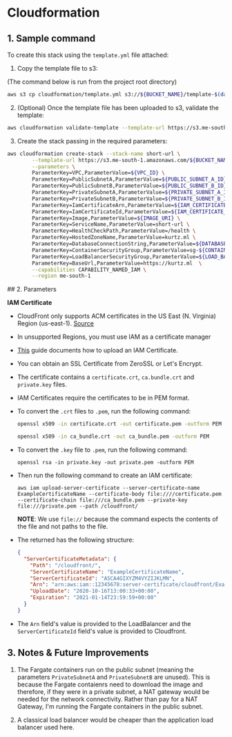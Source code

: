 # Cloudformation

## 1. Sample command

To create this stack using the `template.yml` file attached:

1. Copy the template file to s3:

(The command below is run from the project root directory)

```sh
aws s3 cp cloudformation/template.yml s3://${BUCKET_NAME}/template-$(date +%F).yml
```

2. (Optional) Once the template file has been uploaded to s3, validate the template:

```sh
aws cloudformation validate-template --template-url https://s3.me-south-1.amazonaws.com/${BUCKET_NAME}/template-2020-10-18.yml
```

3. Create the stack passing in the required parameters:

```sh
aws cloudformation create-stack --stack-name short-url \
        --template-url https://s3.me-south-1.amazonaws.com/${BUCKET_NAME}/template-2020-10-18.yml \
        --parameters \
        ParameterKey=VPC,ParameterValue=${VPC_ID} \
        ParameterKey=PublicSubnetA,ParameterValue=${PUBLIC_SUBNET_A_ID} \
        ParameterKey=PublicSubnetB,ParameterValue=${PUBLIC_SUBNET_B_ID} \
        ParameterKey=PrivateSubnetA,ParameterValue=${PRIVATE_SUBNET_A_ID} \
        ParameterKey=PrivateSubnetB,ParameterValue=${PRIVATE_SUBNET_B_ID} \
        ParameterKey=IamCertificateArn,ParameterValue=${IAM_CERTIFICATE_ARN} \
        ParameterKey=IamCertificateId,ParameterValue=${IAM_CERTIFICATE_SERVER_CERTIFICATE_ID}  \
        ParameterKey=Image,ParameterValue=${IMAGE_URI} \
        ParameterKey=ServiceName,ParameterValue=short-url \
        ParameterKey=HealthCheckPath,ParameterValue=/health \
        ParameterKey=HostedZoneName,ParameterValue=kurtz.ml \
        ParameterKey=DatabaseConnectionString,ParameterValue=${DATABASE_CONNECTION_STRING} \
        ParameterKey=ContainerSecurityGroup,ParameterValue=sg-${CONTAINER_SECURITY_GROUP} \
        ParameterKey=LoadBalancerSecurityGroup,ParameterValue=${LOAD_BALANCER_SECURITY_GROUP} \
        ParameterKey=BaseUrl,ParameterValue=https://kurtz.ml  \
        --capabilities CAPABILITY_NAMED_IAM \
        --region me-south-1
```

## 2. Parameters

**IAM Certificate**

- CloudFront only supports ACM certificates in the US East (N. Virginia) Region (us-east-1). [Source](https://docs.aws.amazon.com/AWSCloudFormation/latest/UserGuide/aws-properties-cloudfront-distribution-viewercertificate.html#cfn-cloudfront-distribution-viewercertificate-acmcertificatearn)
- In unsupported Regions, you must use IAM as a certificate manager
- [This](https://docs.aws.amazon.com/IAM/latest/UserGuide/id_credentials_server-certs.html) guide documents how to upload an IAM Certificate.

- You can obtain an SSL Certificate from ZeroSSL or Let's Encrypt.
- The certificate contains a `certificate.crt`, `ca.bundle.crt` and `private.key` files.
- IAM Certificates require the certificates to be in PEM format.
- To convert the `.crt` files to `.pem`, run the following command:

  ```sh
  openssl x509 -in certificate.crt -out certificate.pem -outform PEM
  ```

  ```sh
  openssl x509 -in ca_bundle.crt -out ca_bundle.pem -outform PEM
  ```

- To convert the `.key` file to `.pem`, run the following command:

  ```
  openssl rsa -in private.key -out private.pem -outform PEM
  ```

- Then run the following command to create an IAM certificate:

  ```
  aws iam upload-server-certificate --server-certificate-name ExampleCertificateName --certificate-body file:////certificate.pem --certificate-chain file:///ca_bundle.pem --private-key file:///private.pem --path /cloudfront/
  ```

  **NOTE**: We use `file://` because the command expects the contents of the file and not paths to the file.

- The returned has the following structure:

  ```json
  {
    "ServerCertificateMetadata": {
      "Path": "/cloudfront/",
      "ServerCertificateName": "ExampleCertificateName",
      "ServerCertificateId": "ASCA4GIXYZM4VYZIJKLMN",
      "Arn": "arn:aws:iam::12345678:server-certificate/cloudfront/ExampleCertificateName",
      "UploadDate": "2020-10-16T13:00:33+00:00",
      "Expiration": "2021-01-14T23:59:59+00:00"
    }
  }
  ```

- The `Arn` field's value is provided to the LoadBalancer and the `ServerCertificateId` field's value is provided to Cloudfront.

## 3. Notes & Future Improvements

1. The Fargate containers run on the public subnet (meaning the parameters `PrivateSubnetA` and `PrivateSubnetB` are unused). This is because the Fargate contaienrs need to download the image and therefore, if they were in a private subnet, a NAT gateway would be needed for the network connectivity. Rather than pay for a NAT Gateway, I'm running the Fargate containers in the public subnet.

2. A classical load balancer would be cheaper than the application load balancer used here.
